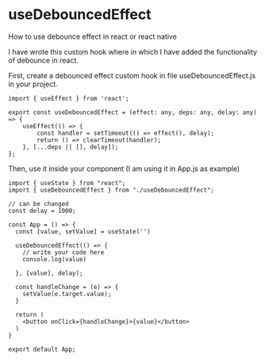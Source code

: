 # useDebouncedEffect
How to use debounce effect in react or react native

I have wrote this custom hook where in which I have added the functionality of debounce in react.

First, create a debounced effect custom hook in file useDebouncedEffect.js in your project.

```
import { useEffect } from 'react';

export const useDebouncedEffect = (effect: any, deps: any, delay: any) => {
    useEffect(() => {
        const handler = setTimeout(() => effect(), delay);
        return () => clearTimeout(handler);
    }, [...deps || [], delay]);
};
```

Then, use it inside your component (I am using it in App.js as example)

```
import { useState } from "react";
import { useDebouncedEffect } from "./useDebouncedEffect";

// can be changed 
const delay = 1000;

const App = () => {
  const [value, setValue] = useState('')

  useDebouncedEffect(() => {
    // write your code here
    console.log(value)
    
  }, [value], delay);
  
  const handleChange = (e) => {
    setValue(e.target.value);
  }

  return (
    <button onClick={handleChange}>{value}</button>
  )
}

export default App;
```
